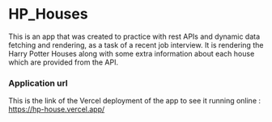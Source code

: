 # HP_Houses

This is an app that was created to practice with rest APIs and dynamic data fetching and rendering, as a task of a recent job interview.
It is rendering the Harry Potter Houses along with some extra information about each house which are provided from the API.

### Application url

This is the link of the Vercel deployment of the app to see it running online : https://hp-house.vercel.app/
